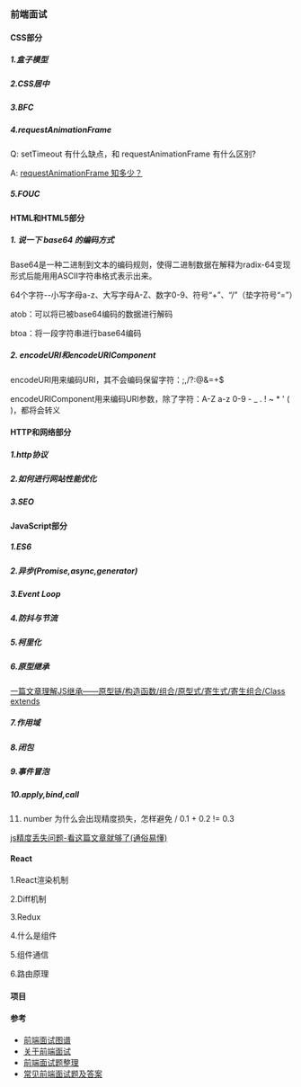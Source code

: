### 前端面试

#### CSS部分

##### 1.盒子模型

##### 2.CSS居中

##### 3.BFC

##### 4.requestAnimationFrame

Q: setTimeout 有什么缺点，和 requestAnimationFrame 有什么区别?

A: [requestAnimationFrame 知多少？](https://www.cnblogs.com/onepixel/p/7078617.html)

##### 5.FOUC

#### HTML和HTML5部分

##### 1. 说一下 base64 的编码方式

Base64是一种二进制到文本的编码规则，使得二进制数据在解释为radix-64变现形式后能用用ASCII字符串格式表示出来。

64个字符--小写字母a-z、大写字母A-Z、数字0-9、符号“+”、“/”（垫字符号“=”）

atob：可以将已被base64编码的数据进行解码

btoa：将一段字符串进行base64编码

##### 2. encodeURI和encodeURIComponent

encodeURI用来编码URI，其不会编码保留字符：;,/?:@&=+$

encodeURIComponent用来编码URI参数，除了字符：A-Z a-z 0-9 - _ . ! ~ * ' ( )，都将会转义

#### HTTP和网络部分

##### 1.http协议

##### 2.如何进行网站性能优化

##### 3.SEO

#### JavaScript部分

##### 1.ES6

##### 2.异步(Promise,async,generator)

##### 3.Event Loop

##### 4.防抖与节流

##### 5.柯里化

##### 6.原型继承

[一篇文章理解JS继承——原型链/构造函数/组合/原型式/寄生式/寄生组合/Class extends](https://segmentfault.com/a/1190000015727237)

##### 7.作用域

##### 8.闭包

##### 9.事件冒泡

##### 10.apply,bind,call

11. number 为什么会出现精度损失，怎样避免 / 0.1 + 0.2 != 0.3

[js精度丢失问题-看这篇文章就够了(通俗易懂)](https://zhuanlan.zhihu.com/p/100353781)

#### React

1.React渲染机制

2.Diff机制

3.Redux

4.什么是组件

5.组件通信

6.路由原理

#### 项目

#### 参考

* [前端面试图谱](https://yuchengkai.cn/docs/zh/frontend/)
* [关于前端面试](https://mdluo.com/2016-02-28/about-front-end-interview/)
* [前端面试题整理](https://www.jianshu.com/p/feab89b88d6b)
* [常见前端面试题及答案](https://www.cnblogs.com/syfwhu/p/4434132.html)